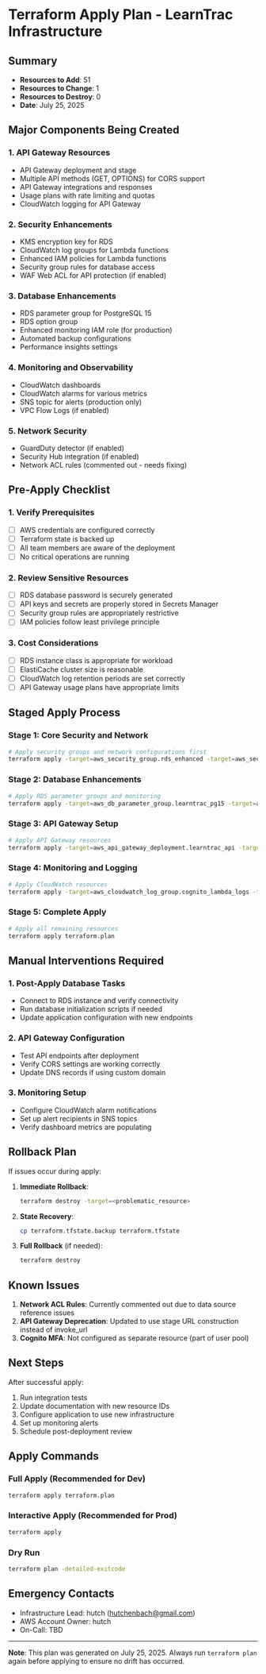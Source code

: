 # Terraform Apply Plan - LearnTrac Infrastructure

## Summary

- **Resources to Add**: 51
- **Resources to Change**: 1
- **Resources to Destroy**: 0
- **Date**: July 25, 2025

## Major Components Being Created

### 1. API Gateway Resources
- API Gateway deployment and stage
- Multiple API methods (GET, OPTIONS) for CORS support
- API Gateway integrations and responses
- Usage plans with rate limiting and quotas
- CloudWatch logging for API Gateway

### 2. Security Enhancements
- KMS encryption key for RDS
- CloudWatch log groups for Lambda functions
- Enhanced IAM policies for Lambda functions
- Security group rules for database access
- WAF Web ACL for API protection (if enabled)

### 3. Database Enhancements
- RDS parameter group for PostgreSQL 15
- RDS option group
- Enhanced monitoring IAM role (for production)
- Automated backup configurations
- Performance insights settings

### 4. Monitoring and Observability
- CloudWatch dashboards
- CloudWatch alarms for various metrics
- SNS topic for alerts (production only)
- VPC Flow Logs (if enabled)

### 5. Network Security
- GuardDuty detector (if enabled)
- Security Hub integration (if enabled)
- Network ACL rules (commented out - needs fixing)

## Pre-Apply Checklist

### 1. Verify Prerequisites
- [ ] AWS credentials are configured correctly
- [ ] Terraform state is backed up
- [ ] All team members are aware of the deployment
- [ ] No critical operations are running

### 2. Review Sensitive Resources
- [ ] RDS database password is securely generated
- [ ] API keys and secrets are properly stored in Secrets Manager
- [ ] Security group rules are appropriately restrictive
- [ ] IAM policies follow least privilege principle

### 3. Cost Considerations
- [ ] RDS instance class is appropriate for workload
- [ ] ElastiCache cluster size is reasonable
- [ ] CloudWatch log retention periods are set correctly
- [ ] API Gateway usage plans have appropriate limits

## Staged Apply Process

### Stage 1: Core Security and Network
```bash
# Apply security groups and network configurations first
terraform apply -target=aws_security_group.rds_enhanced -target=aws_security_group.lambda_sg -target=aws_security_group.ecs_shared
```

### Stage 2: Database Enhancements
```bash
# Apply RDS parameter groups and monitoring
terraform apply -target=aws_db_parameter_group.learntrac_pg15 -target=aws_db_option_group.learntrac_options -target=aws_iam_role.rds_enhanced_monitoring
```

### Stage 3: API Gateway Setup
```bash
# Apply API Gateway resources
terraform apply -target=aws_api_gateway_deployment.learntrac_api -target=aws_api_gateway_stage.learntrac_stage
```

### Stage 4: Monitoring and Logging
```bash
# Apply CloudWatch resources
terraform apply -target=aws_cloudwatch_log_group.cognito_lambda_logs -target=aws_cloudwatch_dashboard.main
```

### Stage 5: Complete Apply
```bash
# Apply all remaining resources
terraform apply terraform.plan
```

## Manual Interventions Required

### 1. Post-Apply Database Tasks
- Connect to RDS instance and verify connectivity
- Run database initialization scripts if needed
- Update application configuration with new endpoints

### 2. API Gateway Configuration
- Test API endpoints after deployment
- Verify CORS settings are working correctly
- Update DNS records if using custom domain

### 3. Monitoring Setup
- Configure CloudWatch alarm notifications
- Set up alert recipients in SNS topics
- Verify dashboard metrics are populating

## Rollback Plan

If issues occur during apply:

1. **Immediate Rollback**:
   ```bash
   terraform destroy -target=<problematic_resource>
   ```

2. **State Recovery**:
   ```bash
   cp terraform.tfstate.backup terraform.tfstate
   ```

3. **Full Rollback** (if needed):
   ```bash
   terraform destroy
   ```

## Known Issues

1. **Network ACL Rules**: Currently commented out due to data source reference issues
2. **API Gateway Deprecation**: Updated to use stage URL construction instead of invoke_url
3. **Cognito MFA**: Not configured as separate resource (part of user pool)

## Next Steps

After successful apply:
1. Run integration tests
2. Update documentation with new resource IDs
3. Configure application to use new infrastructure
4. Set up monitoring alerts
5. Schedule post-deployment review

## Apply Commands

### Full Apply (Recommended for Dev)
```bash
terraform apply terraform.plan
```

### Interactive Apply (Recommended for Prod)
```bash
terraform apply
```

### Dry Run
```bash
terraform plan -detailed-exitcode
```

## Emergency Contacts

- Infrastructure Lead: hutch (hutchenbach@gmail.com)
- AWS Account Owner: hutch
- On-Call: TBD

---

**Note**: This plan was generated on July 25, 2025. Always run `terraform plan` again before applying to ensure no drift has occurred.